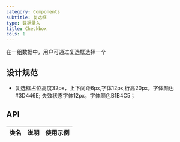 ```yaml
---
category: Components
subtitle: 复选框
type: 数据录入
title: Checkbox
cols: 1
---
```


在一组数据中，用户可通过复选框选择一个

## 设计规范

- 复选框占位高度32px，上下间距6px,字体12px,行高20px，字体颜色#3D446E; 失效状态字体12px，字体颜色B1B4C5；

## API

|类名  |说明  |使用示例  |
|---------|---------|---------|

